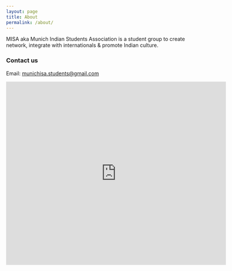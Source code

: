 ```yaml
---
layout: page
title: About
permalink: /about/
---
```


MISA aka Munich Indian Students Association is a student group to create network, integrate with internationals & promote Indian culture.


### Contact us

Email: [munichisa.students@gmail.com](mailto:munichisa.students@gmail.com)

<div class="mapouter"><div class="gmap_canvas"><iframe width="600" height="500" id="gmap_canvas" src="https://maps.google.com/maps?q=TUM%20munich&t=&z=13&ie=UTF8&iwloc=&output=embed" frameborder="0" scrolling="no" marginheight="0" marginwidth="0"></iframe><a href="https://www.embedgooglemap.net/blog/nordvpn-coupon-code/">nordvpn codes</a></div><style>.mapouter{position:relative;text-align:right;height:400px;width:500px;}.gmap_canvas {overflow:hidden;background:none!important;height:500px;width:600px;}</style></div>